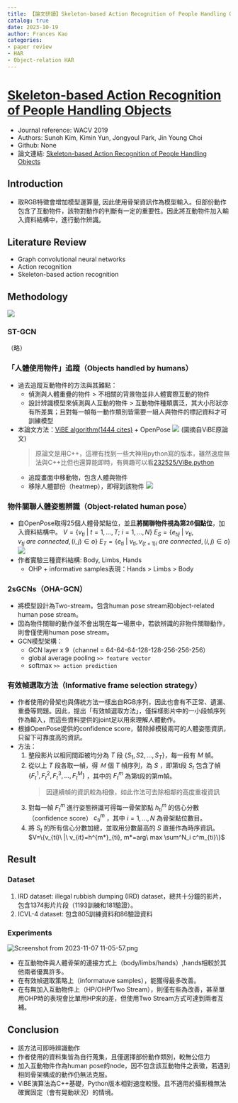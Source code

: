 ```yaml
---
title: 【論文研讀】Skeleton-based Action Recognition of People Handling Objects
catalog: true
date: 2023-10-19
author: Frances Kao
categories:
- paper review
- HAR
- Object-relation HAR
---
```


# [Skeleton-based Action Recognition of People Handling Objects](https://arxiv.org/pdf/1901.06882.pdf)

- Journal reference: WACV 2019
- Authors: Sunoh Kim, Kimin Yun, Jongyoul Park, Jin Young Choi
- Github: None
- 論文連結: [Skeleton-based Action Recognition of People Handling Objects](https://arxiv.org/pdf/1901.06882.pdf)

## Introduction
- 取RGB特徵會增加模型運算量, 因此使用骨架資訊作為模型輸入。但部份動作包含了互動物件，該物對動作的判斷有一定的重要性。因此將互動物件加入輸入資料結構中，進行動作辨識。

## Literature Review
- Graph convolutional neural networks
- Action recognition
- Skeleton-based action recognition

## Methodology
![](https://hackmd.io/_uploads/rykWg2AWa.png)
### ST-GCN
（略）
### 「人體使用物件」追蹤（Objects handled by humans）
- 過去追蹤互動物件的方法與其難點：
    - 偵測與人體重疊的物件 > 不相關的背景物並非人體實際互動的物件
    - 設計辨識模型來偵測與人互動的物件 > 互動物件種類廣泛，其大小形狀亦有所差異；且對每一幀每一動作類別皆需要一組人與物件的標記資料才可訓練模型
- 本論文方法：[ViBE algorithm(1444 cites)](https://ieeexplore.ieee.org/document/5672785) + OpenPose
    ![](https://hackmd.io/_uploads/ByVQNbVzT.png)
    (圖摘自ViBE原論文)
    > 原論文是用C++，這裡有找到一些大神用python寫的版本，雖然速度無法與C++比但也還算能即時，有興趣可以看[232525/ViBe.python](https://github.com/232525/ViBe.python/tree/master)
    - 追蹤畫面中移動物，包含人體與物件
    - 移除人體部份（heatmep），即得到該物件
    ![](https://hackmd.io/_uploads/Byhvl1Vfa.png)
### 物件關聯人體姿態辨識（Object-related human pose）
- 自OpenPose取得25個人體骨架點位，並且**將關聯物件視為第26個點位**，加入資料結構中。
    $V=\{v_{ti}\ |\ t = 1, ..., T;\ i = 1, ..., N\}$
    $E_S = \{e_{tij}\ |\ v_{ti}, v_{tj}\ are\ connected, (i, j) \in o\}$
    $E_T = \{e_{ti}\ |\ v_{ti}, v_{(t+1)i}\ are\ connected, (i, j) \in o\}$
![](https://hackmd.io/_uploads/Bka5NkVz6.png)
- 作者實驗三種資料結構: Body, Limbs, Hands
    - OHP + informative samples表現：Hands > Limbs > Body

### 2sGCNs（OHA-GCN）
- 將模型設計為Two-stream，包含human pose stream和object-related human pose stream。
- 因為物件關聯的動作並不會出現在每一場景中，若欲辨識的非物件關聯動作，則會僅使用human pose stream。
- GCN模型架構：
    - GCN layer x 9（channel =  64-64-64-128-128-256-256-256）
    - global average pooling `>> feature vector`
    - softmax `>> action prediction`
### 有效幀選取方法（Informative frame selection strategy）
- 作者使用的骨架也與傳統方法一樣出自RGB序列，因此也會有不正常、遺漏、重疊等問題。因此，提出「有效幀選取方法」，僅採樣影片中的一小段幀序列作為輸入，而這些資料提供的joint足以用來理解人體動作。
- 根據OpenPose提供的confidence score，替除掉模稜兩可的人體姿態資訊，只留下可靠度高的資訊。
- 方法：
    1. 整段影片以相同間距被均分為 $T$ 段 $\{S_1, S2, ..., S_T\}$，每一段有 $M$ 幀。
    2. 從以上 $T$ 段各取一幀，得 $Ｍ$ 個 $T$ 幀序列，為 $S$ ，即第t段 $S_t$ 包含了幀 $\{F^1_t, F^2_t, F^3_t, ..., F^M_t\}$ ，其中的 $F^m_t$ 為第t段的第m幀。
        > 因連續幀的資訊較為相像，如此作法可去除相鄰的高度重複資訊 
    3. 對每一幀 $F^m_t$ 進行姿態辨識可得每一骨架節點 $h^m_{ti}$ 的信心分數（confidence score） $c^m_{ti}$ ，其中 $i=1, ..., N$ 為骨架點位數目。
    4. 將 $S_t$ 的所有信心分數加總，並取用分數最高的 $S$ 直接作為時序資訊。
     $V=\{v_{ti}\ |\ v_{it}=h^{m*}_{ti}, m*=arg\ max \sum^N_i c^m_{ti}\}$

## Result

### Dataset
1. IRD dataset: illegal rubbish dumping (IRD) dataset，總共十分鐘的影片，包含1374影片片段（1193訓練和181驗證）。
2. ICVL-4 dataset: 包含805訓練資料和86驗證資料

### Experiments
![Screenshot from 2023-11-07 11-05-57.png](https://hackmd.io/_uploads/Sk8nF7DXp.png)
- 在互動物件與人體骨架的連接方式上（body/limbs/hands）,hands相較於其他兩者優異許多。
- 在有效幀選取策略上（informatuve samples），能獲得最多改善。
- 在有無加入互動物件上（HP/OHP/Two Stream），則僅有些為改善，甚至單用OHP時的表現會比單用HP來的差，但使用Two Stream方式可達到兩者互補。

## Conclusion
- 該方法可即時辨識動作
- 作者使用的資料集皆為自行蒐集，且僅選擇部份動作類別，較無公信力
- 加入互動物件作為human pose的node，因不包含該互動物件之表徵，若遇到相同骨架構成的動作仍無法克服。
- ViBE演算法為C++基礎，Python版本相對速度較慢。且不適用於攝影機無法確實固定（會有晃動狀況）的情境。